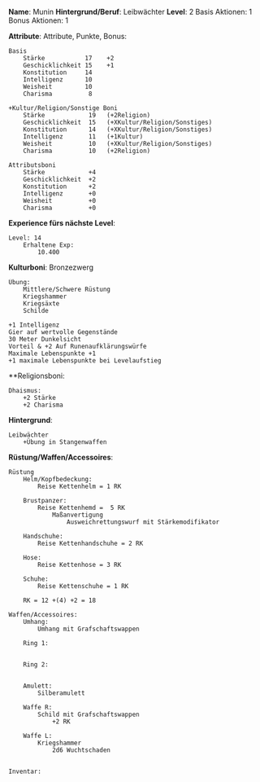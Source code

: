 **Name**:  Munin
**Hintergrund/Beruf**:  Leibwächter
**Level**: 2
Basis Aktionen: 1
Bonus Aktionen:  1


**Attribute**:
	Attribute, Punkte, Bonus:

	Basis
		Stärke           17    +2
		Geschicklichkeit 15    +1
		Konstitution     14    
		Intelligenz      10    
		Weisheit         10    
		Charisma          8    

	+Kultur/Religion/Sonstige Boni
		Stärke            19   (+2Religion)
		Geschicklichkeit  15   (+XKultur/Religion/Sonstiges)
		Konstitution      14   (+XKultur/Religion/Sonstiges)
		Intelligenz       11   (+1Kultur)
		Weisheit          10   (+XKultur/Religion/Sonstiges)
		Charisma          10   (+2Religion)

	Attributsboni
		Stärke            +4
		Geschicklichkeit  +2
		Konstitution      +2
		Intelligenz       +0
		Weisheit          +0
		Charisma          +0


**Experience fürs nächste Level**:
	
	Level: 14
		Erhaltene Exp:
			10.400
			




**Kulturboni**:
	Bronzezwerg
	
	Übung:
		Mittlere/Schwere Rüstung
		Kriegshammer
		Kriegsäxte
		Schilde
	
	+1 Intelligenz
	Gier auf wertvolle Gegenstände
	30 Meter Dunkelsicht
	Vorteil & +2 Auf Runenaufklärungswürfe
	Maximale Lebenspunkte +1
	+1 maximale Lebenspunkte bei Levelaufstieg


**Religionsboni:
	
	Dhaismus:
		+2 Stärke
		+2 Charisma


**Hintergrund**:
	
	Leibwächter
		+Übung in Stangenwaffen


**Rüstung/Waffen/Accessoires**:  
	
	
	Rüstung
		Helm/Kopfbedeckung:
			Reise Kettenhelm = 1 RK
		
		Brustpanzer:  
			Reise Kettenhemd =  5 RK 
				Maßanvertigung
					Ausweichrettungswurf mit Stärkemodifikator 
		
		Handschuhe:
			Reise Kettenhandschuhe = 2 RK 
		
		Hose:  
			Reise Kettenhose = 3 RK
		
		Schuhe:
			Reise Kettenschuhe = 1 RK  
		
		RK = 12 +(4) +2 = 18
	
	Waffen/Accessoires:
		Umhang:
			Umhang mit Grafschaftswappen
		
		Ring 1:
			
		
		Ring 2:
			
		
		Amulett:
			Silberamulett
		
		Waffe R:
			Schild mit Grafschaftswappen
				+2 RK
		
		Waffe L:
			Kriegshammer
				2d6 Wuchtschaden
		
	
	Inventar:
		
	

